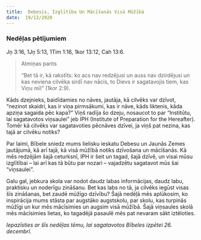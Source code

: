 ```yaml
---
title:  Debesis, Izglītība Un Mācīšanās Visā Mūžībā
date:  19/12/2020
---
```


### Nedēļas pētījumiem
Jņ 3:16, 1Jņ 5:13, 1Tim 1:16, 1kor 13:12, Cah 13:6.

> <p>Atmiņas pants</p>
> “Bet tā ir, kā rakstīts: ko acs nav redzējusi un auss nav dzirdējusi un kas neviena cilvēka sirdī nav nācis, to Dievs ir sagatavojis tiem, kas Viņu mīl” (1kor 2:9).

Kāds dzejnieks, baidīdamies no nāves, jautāja, kā cilvēks var dzīvot, “nezinot skaidri, kas ir viņa pirmsākumi, kas ir nāve, kāds liktenis, kāda apziņa sagaida pēc kapa?” Viņš radīja šo dzeju, nosaucot to par “Institūtu, lai sagatavotos viņsaulei” jeb IPH (Institute of Preparation for the Hereafter). Tomēr kā cilvēks var sagatavoties pēcnāves dzīvei, ja viņš pat nezina, kas tajā ar cilvēku notiks?

Par laimi, Bībele sniedz mums lielisku ieskatu Debesu un Jaunās Zemes jautājumā, kā arī tajā, kā visā mūžībā notiks dzīvošana un mācīšanās. Kā mēs redzējām šajā ceturksnī, IPH ir šeit un tagad, šajā dzīvē, un visai mūsu izglītībai – lai arī kas tā būtu par nozari – vajadzētu sagatavot mūs šai “viņsaulei”.

Galu gal, jebkura skola var nodot daudz labas informācijas, daudz labu, praktisku un noderīgu zināšanu. Bet kas labs no tā, ja cilvēks iegūst visas šīs zināšanas, bet zaudē mūžīgo dzīvību? Šajā nedēļā mēs aplūkosim, ko inspirācija mums stāsta par augstāko augstskolu, par skolu, kas turpinās mūžīgi un kur mēs mācīsimies un augsim visā mūžībā. Šajā viņsaules skolā mēs mācīsimies lietas, ko tagadējā pasaulē mēs pat nevaram sākt iztēloties.

_Iepazīsties ar šīs nedēļas tēmu, lai sagatavotos Bībeles izpētei 26. decembrī._